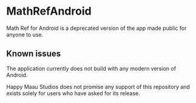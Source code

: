 # MathRefAndroid
Math Ref for Android is a deprecated version of the app made public for anyone to use.

## Known issues
The application currently does not build with any modern version of Android. 

Happy Maau Studios does not promise any support of this repository and exists solely for users who have asked for its release. 
